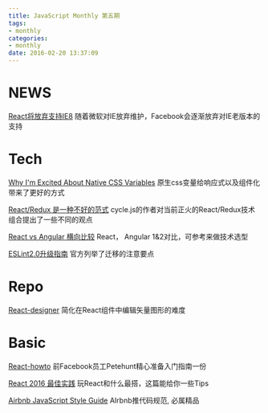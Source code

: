 ```yaml
---
title: JavaScript Monthly 第五期
tags:
- monthly
categories:
- monthly
date: 2016-02-20 13:37:09
---
```

# NEWS

[React将放弃支持IE8](https://facebook.github.io/react/blog/2016/01/12/discontinuing-ie8-support.html?utm_source=javascriptweekly&utm_medium=email)
随着微软对IE放弃维护，Facebook会逐渐放弃对IE老版本的支持

<!-- more -->

# Tech

[Why I'm Excited About Native CSS Variables](http://philipwalton.com/articles/why-im-excited-about-native-css-variables/)
原生css变量给响应式以及组件化带来了更好的方式

[React/Redux 是一种不好的范式](http://staltz.com/why-react-redux-is-an-inferior-paradigm.html?utm_source=javascriptweekly&utm_medium=email)
cycle.js的作者对当前正火的React/Redux技术组合提出了一些不同的观点

[React vs Angular 横向比较](http://tutorials.pluralsight.com/review/angular-vs-react-a-side-by-side-comparison?utm_source=javascriptweekly&utm_medium=email)
React， Angular 1&2对比，可参考来做技术选型

[ESLint2.0升级指南](http://eslint.org/docs/user-guide/migrating-to-2.0.0)
官方列举了迁移的注意要点

# Repo

[React-designer](https://github.com/fatiherikli/react-designer)
简化在React组件中编辑矢量图形的难度

# Basic

[React-howto](https://github.com/petehunt/react-howto)
前Facebook员工Petehunt精心准备入门指南一份

[React 2016 最佳实践](https://blog.risingstack.com/react-js-best-practices-for-2016/?utm_source=javascriptweekly&utm_medium=email)
玩React和什么最搭，这篇能给你一些Tips

[Airbnb JavaScript Style Guide](https://github.com/airbnb/javascript)
AIrbnb推代码规范, 必属精品
